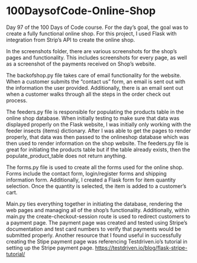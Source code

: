 # 100DaysofCode-Online-Shop
Day 97 of the 100 Days of Code course. For the day’s goal, the goal was to create a fully functional online shop. For this project, I used Flask with integration from Strip’s API to create the online shop.

In the screenshots folder, there are various screenshots for the shop’s pages and functionality. This includes screenshots for every page, as well as a screenshot of the payments received on Shop’s website.

The backofshop.py file takes care of email functionality for the website. When a customer submits the “contact us” form, an email is sent out with the information the user provided. Additionally, there is an email sent out when a customer walks through all the steps in the order check out process.

The feeders.py file is responsible for populating the products table in the online shop database. When initially testing to make sure that data was displayed properly on the Flask website, I was initially only working with the feeder insects (items) dictionary. After I was able to get the pages to render properly, that data was then passed to the onlineshop database which was then used to render information on the shop website. The feeders.py file is great for initiating the products table but if the table already exists, then the populate_product_table does not return anything.

The forms.py file is used to create all the forms used for the online shop. Forms include the contact form, login/register forms and shipping information form. Additionally, I created a Flask form for item quantity selection. Once the quantity is selected, the item is added to a customer’s cart.

Main.py ties everything together in initiating the database, rendering the web pages and managing all of the shop’s functionality. Additionally, within main.py the create-checkout-session route is used to redirect customers to a payment page. The payment page was created and tested using Stripe’s documentation and test card numbers to verify that payments would be submitted properly. Another resource that I found useful in successfully creating the Stipe payment page was referencing Testdriven.io’s tutorial in setting up the Stripe payment page. https://testdriven.io/blog/flask-stripe-tutorial/
